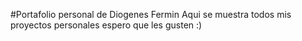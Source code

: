 #Portafolio personal de Diogenes Fermin
Aqui se muestra todos mis proyectos personales espero que les gusten :)

